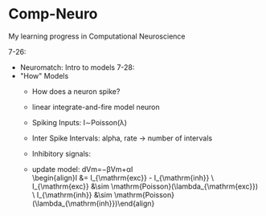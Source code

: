 # Comp-Neuro
My learning progress in Computational Neuroscience

7-26:
- Neuromatch: Intro to models
7-28:
- "How" Models
  - How does a neuron spike?
  - linear integrate-and-fire model neuron
  - Spiking Inputs: I∼Poisson(λ)
  - Inter Spike Intervals: alpha, rate -> number of intervals
 
  - Inhibitory signals:
  - update model: dVm=−βVm+αI  
\begin{align}I &= I_{\mathrm{exc}} - I_{\mathrm{inh}} \\
I_{\mathrm{exc}} &\sim \mathrm{Poisson}(\lambda_{\mathrm{exc}}) \\
I_{\mathrm{inh}} &\sim \mathrm{Poisson}(\lambda_{\mathrm{inh}})\end{align}

